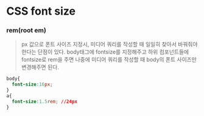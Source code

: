 # CSS font size
### rem(root em)
> px 값으로 폰트 사이즈 지정시, 미디어 쿼리를 작성할 때 일일히 찾아서 바꿔줘야 한다는 단점이 있다. body태그에 fontsize를 지정해주고 하위 컴포넌트들에 fontsize로 rem을 주면 나중에 미디어 쿼리를 작성할 때 body의 폰트 사이즈만 변경해주면 된다.  
```css
body{
  font-size:16px;
}
a{
  font-size:1.5rem; //24px
}
```
